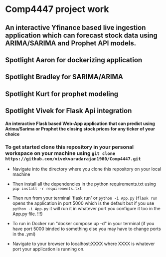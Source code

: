 # Comp4447 project work 
## An interactive Yfinance based live ingestion application which can forecast stock data using ARIMA/SARIMA and Prophet API models. 
## Spotlight  Aaron for dockerizing application 
## Spotlight Bradley for SARIMA/ARIMA 
## Spotlight Kurt for prophet modeling 
## Spotlight Vivek for Flask Api integration

#### An interactive Flask based Web-App application that can predict using Arima/Sarima or Prophet the closing stock prices for any ticker of your choice


### To get started clone this repository in your personal workspace on your machine using `git clone https://github.com/vivekvaradarajan1980/Comp4447.git`

- Navigate into the directory where you clone this repository on your local machine

- Then install all the dependencies in the python requirements.txt using `pip install -r requirements.txt`

- Then run from your terminal 'flask run' or `python -i App.py`
(`flask run` opens the application in port 5000 which is the default but if you use `python -i App.py` it will run it in whatever port you configure it too in the App.py file. !!!)

- To run in Docker run "docker compose up -d" in your terminal (if you have port 5000 binded to something else you may have to change ports in the .yml)  

- Navigate to your browser to localhost:XXXX where XXXX is whatever port your application is running on.

